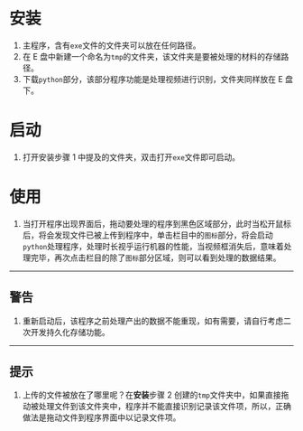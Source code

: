 # 安装

1. 主程序，含有`exe`文件的文件夹可以放在任何路径。
2. 在 E 盘中新建一个命名为`tmp`的文件夹，该文件夹是要被处理的材料的存储路径。
3. 下载`python`部分，该部分程序功能是处理视频进行识别，文件夹同样放在 E 盘下。

# 启动

1. 打开安装步骤 1 中提及的文件夹，双击打开`exe`文件即可启动。

# 使用

1. 当打开程序出现界面后，拖动要处理的程序到黑色区域部分，此时当松开鼠标后，将会发现文件已被上传到程序中，单击栏目中的`图标`部分，将会启动`python`处理程序，处理时长视乎运行机器的性能，当视频框消失后，意味着处理完毕，再次点击栏目的除了`图标`部分区域，则可以看到处理的数据结果。

---

## 警告

1. 重新启动后，该程序之前处理产出的数据不能重现，如有需要，请自行考虑二次开发持久化存储功能。

---

## 提示

1. 上传的文件被放在了哪里呢？在**安装**步骤 2 创建的`tmp`文件夹中，如果直接拖动被处理文件到该文件夹中，程序并不能直接识别记录该文件项，所以，正确做法是拖动文件到程序界面中以记录文件项。
